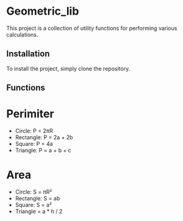 # Geometric_lib
This project is a collection of utility functions for performing various calculations.

## Installation
To install the project, simply clone the repository.

## Functions

# Perimiter
- Circle: P = 2πR
- Rectangle: P = 2a + 2b
- Square: P = 4a
- Triangle: P = a + b + c

# Area
- Circle: S = πR²
- Rectangle: S = ab
- Square: S = a²
- Triangle = a * h / 2